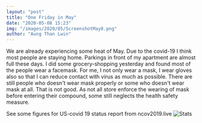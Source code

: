 ```yaml
---
layout: "post"
title: "One Friday in May"
date: "2020-05-08 15:23"
img: "/images/2020/05/ScreenshotMay8.png"
author: "Aung Than Lwin"
---
```


We are already experiencing some heat of May. Due to the covid-19 I think most people are staying home.
Parkings in front of my apartment are almost full these days. I did some grocery-shopping yesterday and found most of the people wear a facemask. For me, I not only wear a mask, I wear gloves also so that I can reduce contact with virus as much as possible. There are still people who doesn't wear mask properly or some who doesn't wear mask at all. That is not good. As not all store enforce the wearing of mask before entering their compound, some still neglects the health safety measure.

See some figures for US-covid 19 status report from ncov2019.live
![Stats]({{site.baseurl}}/images/2020/05/ScreenshotMay8.png)
